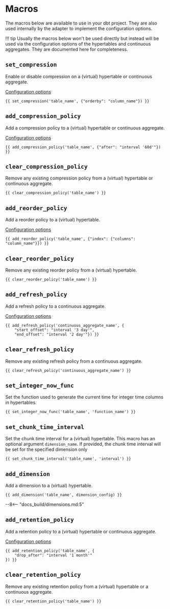 # Macros

The macros below are available to use in your dbt project. They are also used internally by the adapter to implement the configuration options.

!!! tip
    Usually the macros below won't be used directly but instead will be used via the configuration options of the hypertables and continuous aggregates. They are documented here for completeness.

## `set_compression`

Enable or disable compression on a (virtual) hypertable or continuous aggregate.

[Configuration options](compression.md#compression-settings)

```sql+jinja
{{ set_compression('table_name', {"orderby": "column_name"}) }}
```

## `add_compression_policy`

Add a compression policy to a (virtual) hypertable or continuous aggregate.

[Configuration options](compression.md#compression-policy-settings)

```sql+jinja
{{ add_compression_policy('table_name', {"after": "interval '60d'"}) }}
```

## `clear_compression_policy`

Remove any existing compression policy from a (virtual) hypertable or continuous aggregate.

```sql+jinja
{{ clear_compression_policy('table_name') }}
```

## `add_reorder_policy`

Add a reorder policy to a (virtual) hypertable.

[Configuration options](reorder-policies.md#configuration-options)

```sql+jinja
{{ add_reorder_policy('table_name', {"index": {"columns": "column_name"}}) }}
```

## `clear_reorder_policy`

Remove any existing reorder policy from a (virtual) hypertable.

```sql+jinja
{{ clear_reorder_policy('table_name') }}
```

## `add_refresh_policy`

Add a refresh policy to a continuous aggregate.

[Configuration options](continuous-aggregates.md#timescaledb-refresh-policy-options)

```sql+jinja
{{ add_refresh_policy('continuous_aggregate_name', {
    "start_offset": "interval '3 day'",
    "end_offset": "interval '2 day'"}) }}
```

## `clear_refresh_policy`

Remove any existing refresh policy from a continuous aggregate.

```sql+jinja
{{ clear_refresh_policy('continuous_aggregate_name') }}
```

## `set_integer_now_func`

Set the function used to generate the current time for integer time columns in hypertables.

```sql+jinja
{{ set_integer_now_func('table_name', 'function_name') }}
```

## `set_chunk_time_interval`

Set the chunk time interval for a (virtual) hypertable. This macro has an optional argument `dimension_name`. If provided, the chunk time interval will be set for the specified dimension only

```sql+jinja
{{ set_chunk_time_interval('table_name', 'interval') }}
```

## `add_dimension`

Add a dimension to a (virtual) hypertable.

```sql+jinja
{{ add_dimension('table_name', dimension_config) }}
```

--8<-- "docs_build/dimensions.md:5"

## `add_retention_policy`

Add a retention policy to a (virtual) hypertable or continuous aggregate.

[Configuration options](retention-policies.md#configuration-options)

```sql+jinja
{{ add_retention_policy('table_name', {
    "drop_after": "interval '1 month'"
}) }}
```

## `clear_retention_policy`

Remove any existing retention policy from a (virtual) hypertable or a continuous aggregate.

```sql+jinja
{{ clear_retention_policy('table_name') }}
```
